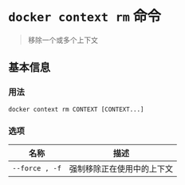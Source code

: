 # `docker context rm` 命令

> 移除一个或多个上下文

## 基本信息

### 用法

```
docker context rm CONTEXT [CONTEXT...]
```

### 选项

| 名称 | 描述 |
| ------- | ------- |
| `--force , -f` | 强制移除正在使用中的上下文 |
